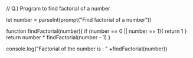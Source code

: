 // Q.) Program to find factorial of a number

let number = parseInt(prompt("Find factorial of a number"))

function findFactorial(number){
    if (number == 0 || number == 1){
        return 1
    }
    return number * findFactorial(number - 1)
}

console.log("Factorial of the number is : " +findFactorial(number))
